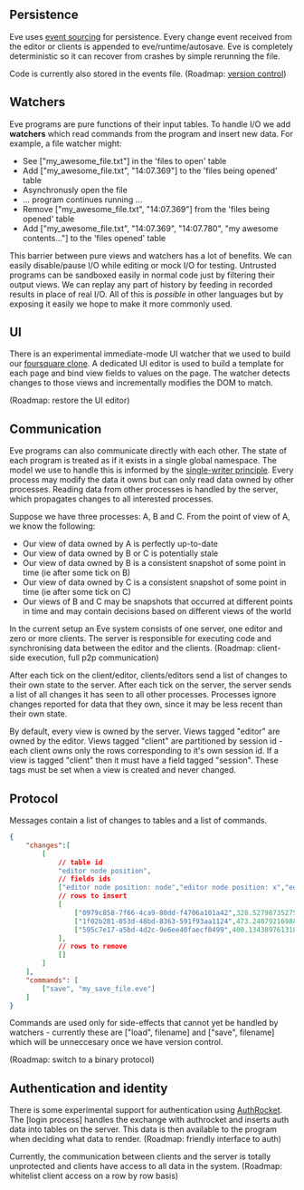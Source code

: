 ## Persistence

Eve uses [event sourcing](http://www.confluent.io/blog/making-sense-of-stream-processing/) for persistence. Every change event received from the editor or clients is appended to eve/runtime/autosave. Eve is completely deterministic so it can recover from crashes by simple rerunning the file.

Code is currently also stored in the events file. (Roadmap: [version control](http://incidentalcomplexity.com/2015/04/22/version-control/))

## Watchers

Eve programs are pure functions of their input tables. To handle I/O we add __watchers__ which read commands from the program and insert new data. For example, a file watcher might:

* See ["my_awesome_file.txt"] in the 'files to open' table
* Add ["my_awesome_file.txt", "14:07.369"] to the 'files being opened' table
* Asynchronusly open the file
* ... program continues running ...
* Remove ["my_awesome_file.txt", "14:07.369"] from the 'files being opened' table
* Add ["my_awesome_file.txt", "14:07.369", "14:07.780", "my awesome contents..."] to the 'files opened' table

This barrier between pure views and watchers has a lot of benefits. We can easily disable/pause I/O while editing or mock I/O for testing. Untrusted programs can be sandboxed easily in normal code just by filtering their output views. We can replay any part of history by feeding in recorded results in place of real I/O. All of this is _possible_ in other languages but by exposing it easily we hope to make it more commonly used.

## UI

There is an experimental immediate-mode UI watcher that we used to build our [foursquare clone](http://incidentalcomplexity.com/2015/07/02/march-april-may-june/). A dedicated UI editor is used to build a template for each page and bind view fields to values on the page. The watcher detects changes to those views and incrementally modifies the DOM to match.

(Roadmap: restore the UI editor)

## Communication

Eve programs can also communicate directly with each other. The state of each program is treated as if it exists in a single global namespace. The model we use to handle this is informed by the [single-writer principle](http://mechanical-sympathy.blogspot.com/2011/09/single-writer-principle.html). Every process may modify the data it owns but can only read data owned by other processes. Reading data from other processes is handled by the server, which propagates changes to all interested processes.

Suppose we have three processes: A, B and C. From the point of view of A, we know the following:

* Our view of data owned by A is perfectly up-to-date
* Our view of data owned by B or C is potentially stale
* Our view of data owned by B is a consistent snapshot of some point in time (ie after some tick on B)
* Our view of data owned by C is a consistent snapshot of some point in time (ie after some tick on C)
* Our views of B and C may be snapshots that occurred at different points in time and may contain decisions based on different views of the world

In the current setup an Eve system consists of one server, one editor and zero or more clients. The server is responsible for executing code and synchronising data between the editor and the clients. (Roadmap: client-side execution, full p2p communication)

After each tick on the client/editor, clients/editors send a list of changes to their own state to the server. After each tick on the server, the server sends a list of all changes it has seen to all other processes. Processes ignore changes reported for data that they own, since it may be less recent than their own state.

By default, every view is owned by the server. Views tagged "editor" are owned by the editor. Views tagged "client" are partitioned by session id - each client owns only the rows corresponding to it's own session id. If a view is tagged "client" then it must have a field tagged "session". These tags must be set when a view is created and never changed.

## Protocol

Messages contain a list of changes to tables and a list of commands.

``` json
{
    "changes":[
        [
            // table id
            "editor node position",
            // fields ids
            ["editor node position: node","editor node position: x","editor node position: y"],
            // rows to insert
            [
                ["0979c858-7f66-4ca9-80dd-f4706a101a42",328.52798735275485,225.23641929236112],
                ["1f02b281-053d-48bd-8363-591f93aa1124",473.2407921698831,340.2223032513399],
                ["595c7e17-a5bd-4d2c-9e6ee40faecf0499",400.13438976131897,282.7293612718505]
            ],
            // rows to remove
            []
        ]
    ],
    "commands": [
        ["save", "my_save_file.eve"]
    ]
}
```

Commands are used only for side-effects that cannot yet be handled by watchers - currently these are ["load", filename] and ["save", filename] which will be unneccesary once we have version control.

(Roadmap: switch to a binary protocol)

## Authentication and identity

There is some experimental support for authentication using [AuthRocket](https://authrocket.com/). The [login process] handles the exchange with authrocket and inserts auth data into tables on the server. This data is then available to the program when deciding what data to render. (Roadmap: friendly interface to auth)

Currently, the communication between clients and the server is totally unprotected and clients have access to all data in the system. (Roadmap: whitelist client access on a row by row basis)

